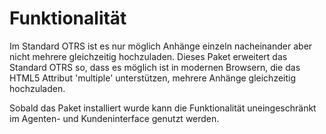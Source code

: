 # Funktionalität

Im Standard OTRS ist es nur möglich Anhänge einzeln nacheinander aber nicht mehrere gleichzeitig hochzuladen. Dieses Paket erweitert das Standard OTRS so, dass es möglich ist in modernen Browsern, die das HTML5 Attribut 'multiple' unterstützen, mehrere Anhänge gleichzeitig hochzuladen.

Sobald das Paket installiert wurde kann die Funktionalität uneingeschränkt im Agenten- und Kundeninterface genutzt werden.